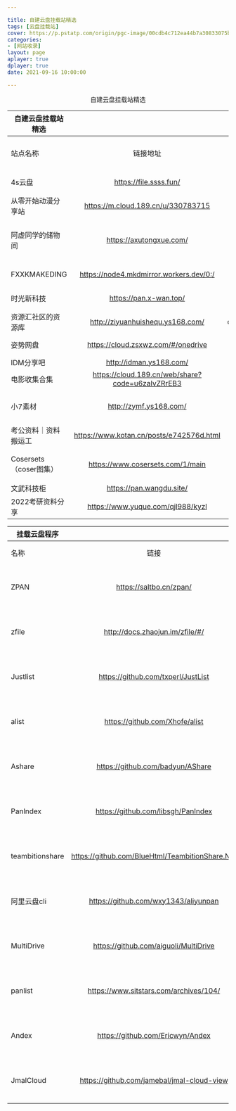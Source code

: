 ```yaml
---

title: 自建云盘挂载站精选
tags: [云盘挂载站]
cover: https://p.pstatp.com/origin/pgc-image/00cdb4c712ea44b7a30833075b0c637d
categories:
- [网站收录]
layout: page
aplayer: true
dplayer: true
date: 2021-09-16 10:00:00

---
```


<center>自建云盘挂载站精选</center>

| 自建云盘挂载站精选     |                                                  |            |                               |            |
| ---------------------- | :----------------------------------------------: | :--------: | ----------------------------- | ---------- |
| 站点名称               |                     链接地址                     |    密码    | 备注信息（有无失效）          | 群组分享人 |
| 4s云盘                 |              https://file.ssss.fun/              |     无     | 挂载的微软盘                  | NOISE      |
| 从零开始动漫分享站     |        https://m.cloud.189.cn/u/330783715        |     无     | 需要登录天翼云                | NOISE      |
| 阿虚同学的储物间       |             https://axutongxue.com/              |     无     | 使用的为教育网盘，最低100一年 | NOISE      |
| FXXKMAKEDING           |     https://node4.mkdmirror.workers.dev/0:/      |            | 各类软件汇总                  | NOISE      |
| 时光新科技             |              https://pan.x-wan.top/              |            | 软路由大全                    | NOISE      |
| 资源汇社区的资源库     |         http://ziyuanhuishequ.ys168.com/         | qunyoufuli | 各类教程资源                  | Nai        |
| 姿势网盘               |        https://cloud.zsxwz.com/#/onedrive        |     无     | 挂载的onedrive                | NOISE      |
| IDM分享吧              |             http://idman.ys168.com/              |     无     |                               | NOISE      |
| 电影收集合集           | https://cloud.189.cn/web/share?code=u6zaIvZRrEB3 |     无     | 天翼云盘                      | NOISE      |
| 小7素材                |              http://zymf.ys168.com/              |     无     | 教育网盘推广公众号            | NOISE      |
| 考公资料｜资料搬运工   |     https://www.kotan.cn/posts/e742576d.html     |     无     | 百度网盘                      | Nai        |
| Cosersets（coser图集） |         https://www.cosersets.com/1/main         |     无     | 挂载云盘（可下载图集）        | Nai        |
| 文武科技柜             |             https://pan.wangdu.site/             |     无     | 百度网盘                      | 浅飞       |
| 2022考研资料分享       |        https://www.yuque.com/qjl988/kyzl         |     无     | 百度网盘                      | 浅飞       |

| 挂载云盘程序    |                                                 |          |
| --------------- | :---------------------------------------------: | -------- |
| 名称            |                      链接                       | 备注     |
| ZPAN            |             https://saltbo.cn/zpan/             | 搭建文档 |
| zfile           |         http://docs.zhaojun.im/zfile/#/         | 搭建文档 |
| Justlist        |       https://github.com/txperl/JustList        | 开源地址 |
| alist           |         https://github.com/Xhofe/alist          | 开源地址 |
| Ashare          |        https://github.com/badyun/AShare         | 开源地址 |
| Panlndex        |       https://github.com/libsgh/PanIndex        | 开源地址 |
| teambitionshare | https://github.com/BlueHtml/TeambitionShare.Net | 开源地址 |
| 阿里云盘cli     |      https://github.com/wxy1343/aliyunpan       | 开源地址 |
| MultiDrive      |      https://github.com/aiguoli/MultiDrive      | 开源地址 |
| panlist         |     https://www.sitstars.com/archives/104/      | 搭建文档 |
| Andex           |        https://github.com/Ericwyn/Andex         | 开源地址 |
| JmalCloud       |   https://github.com/jamebal/jmal-cloud-view    | 开源地址 |